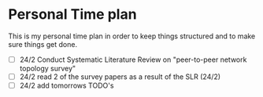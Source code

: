 # Personal Time plan 
This is my personal time plan in order to keep things structured and to make sure things get done. 
- [ ] 24/2 Conduct Systematic Literature Review on "peer-to-peer network topology survey" 
- [ ] 24/2 read 2 of the survey papers as a result of the SLR (24/2)
- [ ] 24/2 add tomorrows TODO's  